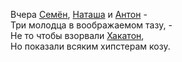 
Вчера [Семён](https://github.com/SammyVimes/), [Наташа](https://github.com/pritykovskaya) и [Антон](https://github.com/alexeyev) -  
Три молодца в воображаемом тазу, -  
Не то чтобы взорвали [Хакатон](http://hackathon.muzis.ru/),  
Но показали всяким хипстерам козу.  
